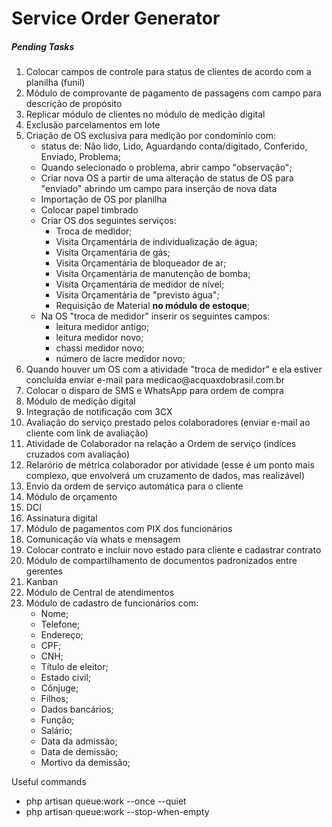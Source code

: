 # Service Order Generator

<h5>Pending Tasks</h5>
<ol>
<li>Colocar campos de controle para status de clientes de acordo com a planilha (funil)</li>
<li>Módulo de comprovante de pagamento de passagens com campo para descrição de propósito</li>
<li>Replicar módulo de clientes no módulo de medição digital</li>
<li>Exclusão parcelamentos em lote</li>
<li>Criação de OS exclusiva para medição por condomínio com: 
<ul>
<li>status de: Não lido, Lido, Aguardando conta/digitado, Conferido, Enviado, Problema;</li>
<li>Quando selecionado o problema, abrir campo "observação";</li>
<li>Criar nova OS a partir de uma alteração de status de OS para "enviado" abrindo um campo para inserção de nova data</li>
<li>Importação de OS por planilha</li>
<li>Colocar papel timbrado</li>
<li>Criar OS dos seguintes serviços:
<ul>
<li>Troca de medidor;</li>
<li>Visita Orçamentária de individualização de água;</li>
<li>Visita Orçamentária de gás;</li>
<li>Visita Orçamentária de bloqueador de ar;</li>
<li>Visita Orçamentária de manutenção de bomba;</li>
<li>Visita Orçamentária de medidor de nível;</li>
<li>Visita Orçamentária de "previsto água";</li>
<li>Requisição de Material <b>no módulo de estoque</b>;</li>
</ul>
</li>
<li>Na OS "troca de medidor" inserir os seguintes campos:
<ul>
<li>leitura medidor antigo;</li>
<li>leitura medidor novo;</li>
<li>chassi medidor novo;</li>
<li>número de lacre medidor novo;</li>
</ul>
</li>
</ul>
</li>
<li>Quando houver um OS com a atividade "troca de medidor" e ela estiver concluída enviar e-mail para medicao@acquaxdobrasil.com.br</li>
<li>Colocar o disparo de SMS e WhatsApp para ordem de compra</li>
<li>Módulo de medição digital</li>
<li>Integração de notificação com 3CX</li>
<li>Avaliação do serviço prestado pelos colaboradores (enviar e-mail ao cliente com link de avaliação)</li>
<li>Atividade de Colaborador na relação a Ordem de serviço (indíces cruzados com avaliação)</li>
<li>Relarório de métrica colaborador por atividade (esse é um ponto mais complexo, que envolverá um cruzamento de dados, mas realizável)</li>
<li>Envio da ordem de serviço automática para o cliente</li>
<li>Módulo de orçamento</li>
<li>DCI</li>
<li>Assinatura digital</li>
<li>Módulo de pagamentos com PIX dos funcionários</li>
<li>Comunicação via whats e mensagem</li>
<li>Colocar contrato e incluir novo estado para cliente e cadastrar contrato</li>
<li>Módulo de compartilhamento de documentos padronizados entre gerentes</li>
<li>Kanban</li>
<li>Módulo de Central de atendimentos</li>
<li>Módulo de cadastro de funcionários com: 
<ul>
<li>Nome;</li>
<li>Telefone;</li>
<li>Endereço;</li>
<li>CPF;</li>
<li>CNH;</li>
<li>Título de eleitor;</li>
<li>Estado civil;</li>
<li>Cônjuge;</li>
<li>Filhos;</li>
<li>Dados bancários;</li>
<li>Função;</li>
<li>Salário;</li>
<li>Data da admissão;</li>
<li>Data de demissão;</li>
<li>Mortivo da demissão;</li>
</ul>
</li>
</ol>

<p>Useful commands</p>
<ul>
<li>php artisan queue:work --once --quiet</li>
<li>php artisan queue:work --stop-when-empty</li>
</ul>
